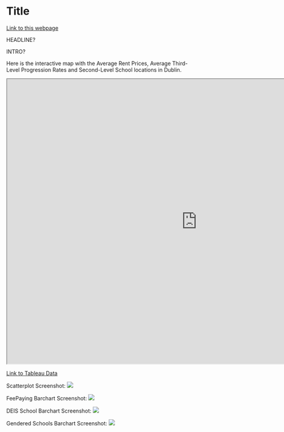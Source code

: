 # Title

[Link to this webpage](https://aoifehoran97.github.io/Title/)

HEADLINE?

INTRO?




Here is the interactive map with the Average Rent Prices, Average Third-Level Progression Rates and Second-Level School locations in Dublin.

<iframe src="https://www.google.com/maps/d/embed?mid=11Z7C4pZofy8x8XIXdGq5rym34vl6tTBZ" width="1000" height="750"></iframe>




[Link to Tableau Data](https://public.tableau.com/views/TLPRate/Scatterplot?:embed=y&:display_count=yes&:origin=viz_share_link)




Scatterplot Screenshot:
![](images/Scatterplot.png)

FeePaying Barchart Screenshot:
![](images/feepaying.png)

DEIS School Barchart Screenshot:
![](images/DEIS.png)

Gendered Schools Barchart Screenshot:
![](images/gender.png)





